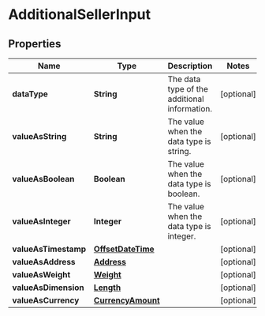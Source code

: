 # AdditionalSellerInput

## Properties
Name | Type | Description | Notes
------------ | ------------- | ------------- | -------------
**dataType** | **String** | The data type of the additional information. |  [optional]
**valueAsString** | **String** | The value when the data type is string. |  [optional]
**valueAsBoolean** | **Boolean** | The value when the data type is boolean. |  [optional]
**valueAsInteger** | **Integer** | The value when the data type is integer. |  [optional]
**valueAsTimestamp** | [**OffsetDateTime**](OffsetDateTime.md) |  |  [optional]
**valueAsAddress** | [**Address**](Address.md) |  |  [optional]
**valueAsWeight** | [**Weight**](Weight.md) |  |  [optional]
**valueAsDimension** | [**Length**](Length.md) |  |  [optional]
**valueAsCurrency** | [**CurrencyAmount**](CurrencyAmount.md) |  |  [optional]

